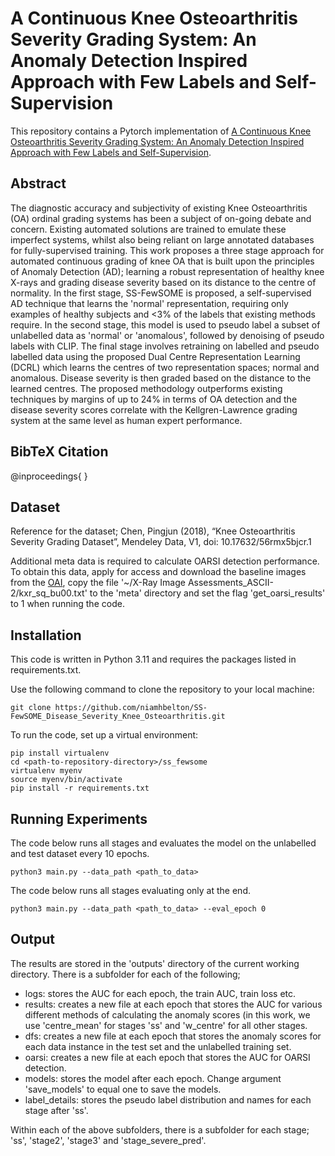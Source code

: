 # A Continuous Knee Osteoarthritis Severity Grading System: An Anomaly Detection Inspired Approach with Few Labels and Self-Supervision
This repository contains a Pytorch implementation of [A Continuous Knee Osteoarthritis Severity Grading System: An Anomaly Detection Inspired Approach with Few Labels and Self-Supervision]().

## Abstract
The diagnostic accuracy and subjectivity of existing Knee Osteoarthritis (OA) ordinal grading systems has been a subject of on-going debate and concern. Existing automated solutions are trained to emulate these imperfect systems, whilst also being reliant on  large annotated databases for fully-supervised training. This work proposes a three stage approach for automated continuous grading of knee OA that is built upon the principles of Anomaly Detection (AD); learning a robust representation of healthy knee X-rays and grading disease severity based on its distance to the centre of normality. In the first stage, SS-FewSOME is proposed, a self-supervised AD technique that learns the 'normal' representation, requiring only examples of healthy subjects and <3% of the labels that existing methods require. In the second stage, this model is used to pseudo label a subset of unlabelled data as 'normal' or 'anomalous', followed by denoising of pseudo labels with CLIP. The final stage involves retraining on labelled and pseudo labelled data using the proposed Dual Centre Representation Learning (DCRL) which learns the centres of two representation spaces; normal and anomalous. Disease severity is then graded based on the distance to the learned centres. The proposed methodology outperforms existing techniques by margins of up to 24% in terms of OA detection and the disease severity scores correlate with the Kellgren-Lawrence grading system at the same level as human expert performance. 



## BibTeX Citation 

@inproceedings{
}

## Dataset
Reference for the dataset;
Chen, Pingjun (2018), “Knee Osteoarthritis Severity Grading Dataset”, Mendeley Data, V1, doi: 10.17632/56rmx5bjcr.1

Additional meta data is required to calculate OARSI detection performance. To obtain this data, apply for access and download the baseline images from the [OAI](https://nda.nih.gov/oai), copy the file '~/X-Ray Image Assessments_ASCII-2/kxr_sq_bu00.txt' to the 'meta' directory and set the flag 'get_oarsi_results' to 1 when running the code. 


## Installation 
This code is written in Python 3.11 and requires the packages listed in requirements.txt.

Use the following command to clone the repository to your local machine:


```
git clone https://github.com/niamhbelton/SS-FewSOME_Disease_Severity_Knee_Osteoarthritis.git
```

To run the code, set up a virtual environment:

```
pip install virtualenv
cd <path-to-repository-directory>/ss_fewsome
virtualenv myenv
source myenv/bin/activate
pip install -r requirements.txt
```


## Running Experiments
The code below runs all stages and evaluates the model on the unlabelled and test dataset every 10 epochs.

```
python3 main.py --data_path <path_to_data>
```

The code below runs all stages evaluating only at the end.
```
python3 main.py --data_path <path_to_data> --eval_epoch 0
```

## Output

The results are stored in the 'outputs' directory of the current working directory. There is a subfolder for each of the following;
- logs: stores the AUC for each epoch, the train AUC, train loss etc.
- results: creates a new file at each epoch that stores the AUC for various different methods of calculating the anomaly scores (in this work, we use 'centre_mean' for stages 'ss' and 'w_centre' for all other stages.
- dfs: creates a new file at each epoch that stores the anomaly scores for each data instance in the test set and the unlabelled training set.
- oarsi: creates a new file at each epoch that stores the AUC for OARSI detection.
- models: stores the model after each epoch. Change argument 'save_models' to equal one to save the models.
- label_details: stores the pseudo label distribution and names for each stage after 'ss'.

Within each of the above subfolders, there is a subfolder for each stage; 'ss', 'stage2', 'stage3' and 'stage_severe_pred'.


